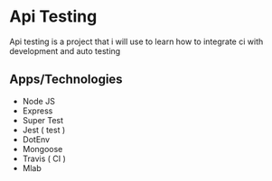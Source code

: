 # Api Testing

Api testing is a project that i will use to learn how to integrate ci with
development and auto testing

## Apps/Technologies

* Node JS
* Express
* Super Test
* Jest ( test )
* DotEnv
* Mongoose
* Travis ( CI )
* Mlab
